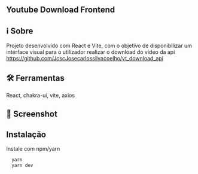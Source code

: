 
## Youtube Download Frontend

## ℹ️ Sobre

Projeto desenvolvido com React e Vite, com o objetivo de disponibilizar um interface visual para o utilizador realizar o download do video da api https://github.com/JcscJosecarlossilvacoelho/yt_download_api
    
## 🛠  Ferramentas
React, chakra-ui, vite, axios

## 📖 Screenshot




## Instalação

Instale com npm/yarn

```bash
  yarn 
  yarn dev
```

